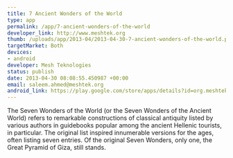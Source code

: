 ```yaml
--- 
title: 7 Ancient Wonders of the World
type: app
permalink: /app/7-ancient-wonders-of-the-world
developer_link: http://www.meshtek.org
thumb: /uploads/app/2013-04/2013-04-30-7-ancient-wonders-of-the-world.png
targetMarket: Both
devices: 
- android
developer: Mesh Teknologies
status: publish
date: 2013-04-30 08:08:55.450987 +00:00
email: saleem.ahmed@meshtek.org
android_link: https://play.google.com/store/apps/details?id=org.meshtek.wonders7
---
```


The Seven Wonders of the World (or the Seven Wonders of the Ancient World) refers to remarkable constructions of classical antiquity listed by various authors in guidebooks popular among the ancient Hellenic tourists, in particular. The original list inspired innumerable versions for the ages, often listing seven entries. Of the original Seven Wonders, only one, the Great Pyramid of Giza, still stands.
